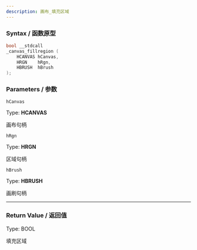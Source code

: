 ```yaml
---
description: 画布_填充区域
---
```


### Syntax / 函数原型

```C++
bool __stdcall 
_canvas_fillregion (
    HCANVAS hCanvas,
    HRGN    hRgn,
    HBRUSH  hBrush
);
```


### Parameters / 参数

`hCanvas`

Type: **HCANVAS**

画布句柄

`hRgn`

Type: **HRGN**

区域句柄

`hBrush`

Type: **HBRUSH**

画刷句柄

---

### Return Value / 返回值

Type: BOOL

填充区域